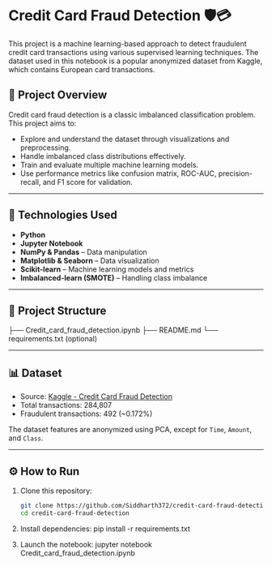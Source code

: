 # Credit Card Fraud Detection 🛡️💳

This project is a machine learning-based approach to detect fraudulent credit card transactions using various supervised learning techniques. The dataset used in this notebook is a popular anonymized dataset from Kaggle, which contains European card transactions.

## 📌 Project Overview

Credit card fraud detection is a classic imbalanced classification problem. This project aims to:

- Explore and understand the dataset through visualizations and preprocessing.
- Handle imbalanced class distributions effectively.
- Train and evaluate multiple machine learning models.
- Use performance metrics like confusion matrix, ROC-AUC, precision-recall, and F1 score for validation.

---

## 🧠 Technologies Used

- **Python**  
- **Jupyter Notebook**
- **NumPy & Pandas** – Data manipulation
- **Matplotlib & Seaborn** – Data visualization
- **Scikit-learn** – Machine learning models and metrics
- **Imbalanced-learn (SMOTE)** – Handling class imbalance

---

## 📂 Project Structure
├── Credit_card_fraud_detection.ipynb
├── README.md
└── requirements.txt (optional)

---

## 📊 Dataset

- Source: [Kaggle - Credit Card Fraud Detection](https://www.kaggle.com/mlg-ulb/creditcardfraud)
- Total transactions: 284,807  
- Fraudulent transactions: 492 (~0.172%)

The dataset features are anonymized using PCA, except for `Time`, `Amount`, and `Class`.

---

## ⚙️ How to Run

1. Clone this repository:
   ```bash
   git clone https://github.com/Siddharth372/credit-card-fraud-detection.git
   cd credit-card-fraud-detection
   
2. Install dependencies:
   pip install -r requirements.txt
   
3. Launch the notebook:
   jupyter notebook Credit_card_fraud_detection.ipynb
   
